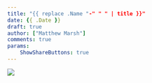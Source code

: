 ```yaml
---
title: "{{ replace .Name "-" " " | title }}"
date: {{ .Date }}
draft: true
author: ["Matthew Marsh"]
comments: true
params:
    ShowShareButtons: true
---
```

![](/images/Banner.png) 

